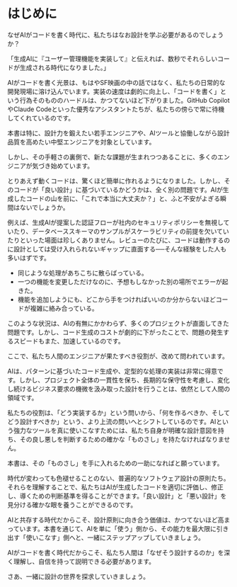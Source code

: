 # はじめに

なぜAIがコードを書く時代に、私たちはなお設計を学ぶ必要があるのでしょうか？

「生成AIに『ユーザー管理機能を実装して』と伝えれば、数秒でそれらしいコードが生成される時代になりました。」

AIがコードを書く光景は、もはやSF映画の中の話ではなく、私たちの日常的な開発現場に溶け込んでいます。実装の速度は劇的に向上し、「コードを書く」という行為そのもののハードルは、かつてないほど下がりました。GitHub CopilotやClaude Codeといった優秀なアシスタントたちが、私たちの傍らで常に待機してくれているのです。

本書は特に、設計力を鍛えたい若手エンジニアや、AIツールと協働しながら設計品質を高めたい中堅エンジニアを対象としています。

しかし、その手軽さの裏側で、新たな課題が生まれつつあることに、多くのエンジニアが気づき始めています。

とりあえず動くコードは、驚くほど簡単に作れるようになりました。しかし、そのコードが「良い設計」に基づいているかどうかは、全く別の問題です。AIが生成したコードの山を前に、「これで本当に大丈夫か？」と、ふと不安がよぎる瞬間はないでしょうか。

例えば、生成AIが提案した認証フローが社内のセキュリティポリシーを無視していたり、データベーススキーマのサンプルがスケーラビリティの前提を欠いていたりといった場面は珍しくありません。レビューのたびに、コードは動作するのに設計としては受け入れられないギャップに直面する──そんな経験をした人も多いはずです。

- 同じような処理があちこちに散らばっている。
- 一つの機能を変更しただけなのに、予想もしなかった別の場所でエラーが起きた。
- 機能を追加しようにも、どこから手をつければいいのか分からないほどコードが複雑に絡み合っている。

このような状況は、AIの有無にかかわらず、多くのプロジェクトが直面してきた問題です。しかし、コード生成のコストが劇的に下がったことで、問題の発生するスピードもまた、加速しているのです。

ここで、私たち人間のエンジニアが果たすべき役割が、改めて問われています。

AIは、パターンに基づいたコード生成や、定型的な処理の実装は非常に得意です。しかし、プロジェクト全体の一貫性を保ち、長期的な保守性を考慮し、変化し続けるビジネス要求の機微を汲み取った設計を行うことは、依然として人間の領域です。

私たちの役割は、「どう実装するか」という問いから、「何を作るべきか、そしてどう設計すべきか」という、より上流の問いへとシフトしているのです。AIという強力なツールを真に使いこなすためには、私たち自身が明確な設計意図を持ち、その良し悪しを判断するための確かな「ものさし」を持たなければなりません。

本書は、その「ものさし」を手に入れるための一助になればと願っています。

時代が変わっても色褪せることのない、普遍的なソフトウェア設計の原則たち。それらを理解することで、私たちはAIが生成したコードを適切に評価し、修正し、導くための判断基準を得ることができます。「良い設計」と「悪い設計」を見分ける確かな眼を養うことができるのです。

AIと共存する時代だからこそ、設計原則に向き合う価値は、かつてないほど高まっています。本書を通じて、AIを単に「使う」側から、その能力を最大限に引き出す「使いこなす」側へと、一緒にステップアップしていきましょう。

AIがコードを書く時代だからこそ、私たち人間は「なぜそう設計するのか」を深く理解し、自信を持って説明できる必要があります。

さあ、一緒に設計の世界を探求していきましょう。
